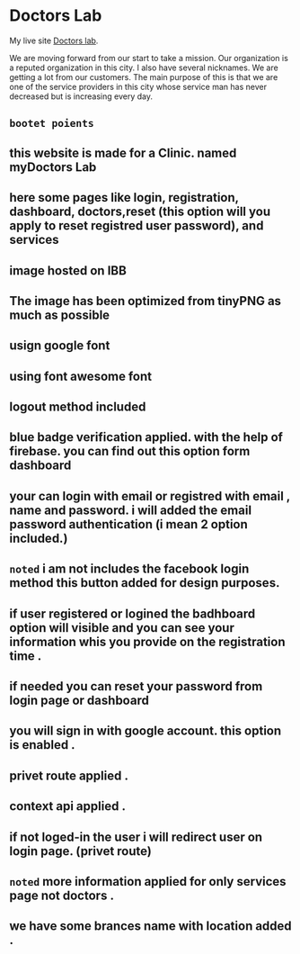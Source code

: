# Doctors Lab

My live site [Doctors lab](https://programming-squad.web.app/).

We are moving forward from our start to take a mission. Our organization is a reputed organization in this city. I also have several nicknames. We are getting a lot from our customers. The main purpose of this is that we are one of the service providers in this city whose service man has never decreased but is increasing every day.

## `bootet poients`

## this website is made for a Clinic. named myDoctors Lab

## here some pages like login, registration, dashboard, doctors,reset (this option will you apply to reset registred user password), and services

## image hosted on IBB

## The image has been optimized from tinyPNG as much as possible

## usign google font

## using font awesome font

## logout method included

## blue badge verification applied. with the help of firebase. you can find out this option form dashboard

## your can login with email or registred with email , name and password. i will added the email password authentication (i mean 2 option included.)

## `noted` i am not includes the facebook login method this button added for design purposes.

## if user registered or logined the badhboard option will visible and you can see your information whis you provide on the registration time .

## if needed you can reset your password from login page or dashboard

## you will sign in with google account. this option is enabled .

## privet route applied .

## context api applied .

## if not loged-in the user i will redirect user on login page. (privet route)

## `noted` more information applied for only services page not doctors .

## we have some brances name with location added .
